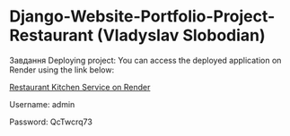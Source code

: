 # Django-Website-Portfolio-Project-Restaurant (Vladyslav Slobodian)

Завдання Deploying project:
You can access the deployed application on Render using the link below:

[Restaurant Kitchen Service on Render](https://restaurant-kitchen-service-u970.onrender.com)

Username: admin

Password: QcTwcrq73

